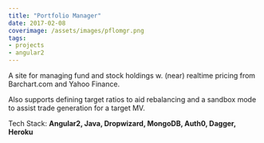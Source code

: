 ```yaml
---
title: "Portfolio Manager"
date: 2017-02-08
coverimage: /assets/images/pflomgr.png
tags:
- projects
- angular2
---
```


A site for managing fund and stock holdings w. (near) realtime pricing from Barchart.com and Yahoo Finance.

Also supports defining target ratios to aid rebalancing and a sandbox mode to assist trade generation for a target MV.

Tech Stack: **Angular2, Java, Dropwizard, MongoDB, Auth0, Dagger, Heroku**
